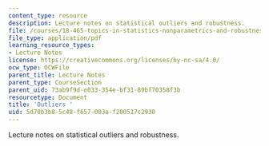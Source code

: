 ```yaml
---
content_type: resource
description: Lecture notes on statistical outliers and robustness.
file: /courses/18-465-topics-in-statistics-nonparametrics-and-robustness-spring-2005/5d70b3b85c48f657003af200517c2930_outliers.pdf
file_type: application/pdf
learning_resource_types:
- Lecture Notes
license: https://creativecommons.org/licenses/by-nc-sa/4.0/
ocw_type: OCWFile
parent_title: Lecture Notes
parent_type: CourseSection
parent_uid: 73ab9f9d-e033-354e-bf31-89bf70358f3b
resourcetype: Document
title: 'Outliers '
uid: 5d70b3b8-5c48-f657-003a-f200517c2930
---
```

Lecture notes on statistical outliers and robustness.